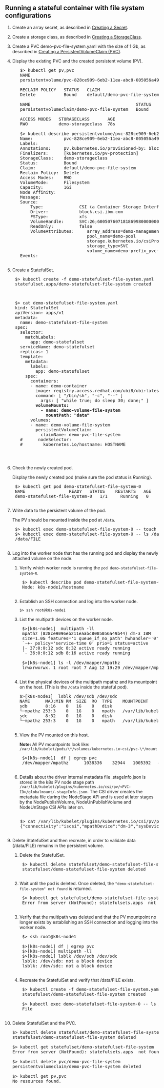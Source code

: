 ## Running a stateful container with file system configurations

1. Create an array secret, as described in [Creating a Secret](../content/configuration/csi_ug_config_create_secret.md). 

2. Create a storage class, as described in [Creating a StorageClass](../content/configuration/csi_ug_config_create_storageclasses.md).

3. Create a PVC demo-pvc-file-system.yaml with the size of 1 Gb, as described in [Creating a PersistentVolumeClaim (PVC)](../content/configuration/csi_ug_config_create_pvc.md).

4. Display the existing PVC and the created persistent volume (PV).

     <pre>
      $> kubectl get pv,pvc
      NAME                                                        CAPACITY   ACCESS MODES
      persistentvolume/pvc-828ce909-6eb2-11ea-abc8-005056a49b44   1Gi        RWO
        
      RECLAIM POLICY   STATUS   CLAIM                          STORAGECLASS     REASON  AGE
      Delete           Bound    default/demo-pvc-file-system   demo-storageclass        109m
        
      NAME                                         STATUS   VOLUME                                     CAPACITY   
      persistentvolumeclaim/demo-pvc-file-system   Bound    pvc-828ce909-6eb2-11ea-abc8-005056a49b44   1Gi
        
      ACCESS MODES   STORAGECLASS       AGE
      RWO            demo-storageclass  78s
        
      $> kubectl describe persistentvolume/pvc-828ce909-6eb2-11ea-abc8-005056a49b44
      Name:            pvc-828ce909-6eb2-11ea-abc8-005056a49b44
      Labels:          <none>
      Annotations:     pv.kubernetes.io/provisioned-by: block.csi.ibm.com
      Finalizers:      [kubernetes.io/pv-protection]
      StorageClass:    demo-storageclass
      Status:          Bound
      Claim:           default/demo-pvc-file-system
      Reclaim Policy:  Delete
      Access Modes:    RWO
      VolumeMode:      Filesystem
      Capacity:        1Gi
      Node Affinity:   <none>
      Message:
      Source:
          Type:              CSI (a Container Storage Interface (CSI) volume source)
          Driver:            block.csi.ibm.com
          FSType:            xfs
          VolumeHandle:      SVC:26;60050760718186998000000000005E93
          ReadOnly:          false
          VolumeAttributes:     array_address=demo-management-address
                                pool_name=demo-pool
                                storage.kubernetes.io/csiProvisionerIdentity=1631546133261-8081-block.csi.ibm.com
                                storage_type=SVC
                                volume_name=demo-prefix_pvc-828ce909-6eb2-11ea-abc8-005056a49b44
      Events:                <none>
      </pre>
5. Create a StatefulSet.

    <pre>
    $> kubectl create -f demo-statefulset-file-system.yaml
    statefulset.apps/demo-statefulset-file-system created
    
    <pre>
    $> cat demo-statefulset-file-system.yaml
    kind: StatefulSet
    apiVersion: apps/v1
    metadata:
      name: demo-statefulset-file-system
    spec:
      selector:
        matchLabels:
          app: demo-statefulset
      serviceName: demo-statefulset
      replicas: 1
      template:
        metadata:
          labels:
            app: demo-statefulset
        spec:
          containers:
          - name: demo-container
            image: registry.access.redhat.com/ubi8/ubi:latest
            command: [ "/bin/sh", "-c", "--" ]
              args: [ "while true; do sleep 30; done;" ]
            <b>volumeMounts:
              - name: demo-volume-file-system
                mountPath: "data"</b>
          volumes:
          - name: demo-volume-file-system
            persistentVolumeClaim:
              claimName: demo-pvc-file-system
      #      nodeSelector:
      #        kubernetes.io/hostname: HOSTNAME
    

6. Check the newly created pod.

    Display the newly created pod (make sure the pod status is _Running_).

    <pre>
    $> kubectl get pod demo-statefulset-file-system-0
    NAME                 READY   STATUS    RESTARTS   AGE
    demo-statefulset-file-system-0   1/1     Running   0          43s

7. Write data to the persistent volume of the pod.

    The PV should be mounted inside the pod at `/data`.

    <pre>
    $> kubectl exec demo-statefulset-file-system-0 -- touch /data/FILE
    $> kubectl exec demo-statefulset-file-system-0 -- ls /data/FILE
    /data/FILE

8. Log into the worker node that has the running pod and display the newly attached volume on the node.

    1. Verify which worker node is running the `pod demo-statefulset-file-system-0​​`.

        <pre>
        $> kubectl describe pod demo-statefulset-file-system-0 | grep "^Node:"
        Node: k8s-node1/hostname

    2. Establish an SSH connection and log into the worker node.

        `$> ssh root@k8s-node1`

    3. List the multipath devices on the worker node.

        <pre>
        $>[k8s-node1]  multipath -ll
        mpathz (828ce9096eb211eaabc8005056a49b44) dm-3 IBM     ,2145 (for SVC)         
        size=1.0G features='1 queue_if_no_path' hwhandler='0' wp=rw
        `-+- policy='service-time 0' prio=1 status=active
        |- 37:0:0:12 sdc 8:32 active ready running
        `- 36:0:0:12 sdb 8:16 active ready running
            
        $>[k8s-node1] ls -l /dev/mapper/mpathz
        lrwxrwxrwx. 1 root root 7 Aug 12 19:29 /dev/mapper/mpathz -> ../dm-3

    4. List the physical devices of the multipath mpathz and its mountpoint on the host. (This is the `/data` inside the stateful pod).

       <pre>
       $>[k8s-node1]  lsblk /dev/sdb /dev/sdc
       NAME      MAJ:MIN RM  SIZE  RO  TYPE    MOUNTPOINT
       sdb       8:16    0   1G    0   disk  
       └─mpathz 253:3    0   1G    0   mpath   /var/lib/kubelet/pods/d67d22b8-bd10-11e9-a1f5-005056a45d5f/volumes/kubernetes.io~csi/pvc-828ce909-6eb2-11ea-abc8-005056a49b44
       sdc       8:32    0   1G    0   disk  
       └─mpathz 253:3    0   1G    0   mpath   /var/lib/kubelet/pods/d67d22b8-bd10-11e9-a1f5-005056a45d5f/volumes/kubernetes.io~csi/pvc-828ce909-6eb2-11ea-abc8-005056a49b44

    5. View the PV mounted on this host.

        **Note:** All PV mountpoints look like: `/var/lib/kubelet/pods/\*/volumes/kubernetes.io~csi/pvc-\*/mount`

        <pre>
        $>[k8s-node1]  df | egrep pvc
        /dev/mapper/mpathz      1038336    32944   1005392   4% /var/lib/kubelet/pods/d67d22b8-bd10-11e9-a1f5-005056a45d5f/volumes/kubernetes.io~csi/pvc-828ce909-6eb2-11ea-abc8-005056a49b44/mount

    6. Details about the driver internal metadata file .stageInfo.json is stored in the k8s PV node stage path `/var/lib/kubelet/plugins/kubernetes.io/csi/pv/<PVC-ID>/globalmount/.stageInfo.json`. The CSI driver creates the metadata file during the NodeStage API and is used at later stages by the NodePublishVolume, NodeUnPublishVolume and NodeUnStage CSI APIs later on.

      <pre>        
      $> cat /var/lib/kubelet/plugins/kubernetes.io/csi/pv/pvc-828ce909-6eb2-11ea-abc8-005056a49b44/globalmount/.stageInfo.json
      {"connectivity":"iscsi","mpathDevice":"dm-3","sysDevices":",sdb,sdc"}

9. Delete StatefulSet and then recreate, in order to validate data (/data/FILE) remains in the persistent volume.

    1. Delete the StatefulSet.

        <pre>
        $> kubectl delete statefulset/demo-statefulset-file-system
        statefulset/demo-statefulset-file-system deleted

    2. Wait until the pod is deleted. Once deleted, the `"demo-statefulset-file-system" not found` is returned.

        <pre>
        $> kubectl get statefulset/demo-statefulset-file-system
        Error from server (NotFound): statefulsets.apps <StatefulSet name> not found

    3. Verify that the multipath was deleted and that the PV mountpoint no longer exists by establishing an SSH connection and logging into the worker node.
          
        <pre>
        $> ssh root@k8s-node1
            
        $>[k8s-node1] df | egrep pvc
        $>[k8s-node1] multipath -ll
        $>[k8s-node1] lsblk /dev/sdb /dev/sdc
        lsblk: /dev/sdb: not a block device
        lsblk: /dev/sdc: not a block device

    4. Recreate the StatefulSet and verify that /data/FILE exists.

        <pre>
        $> kubectl create -f demo-statefulset-file-system.yaml
        statefulset/demo-statefulset-file-system created
            
        $> kubectl exec demo-statefulset-file-system-0 -- ls /data/FILE
        File

10. Delete StatefulSet and the PVC.

    <pre>
    $> kubectl delete statefulset/demo-statefulset-file-system
    statefulset/demo-statefulset-file-system deleted
        
    $> kubectl get statefulset/demo-statefulset-file-system
    Error from server (NotFound): statefulsets.apps <StatefulSet name> not found.
        
    $> kubectl delete pvc/demo-pvc-file-system
    persistentvolumeclaim/demo-pvc-file-system deleted
        
    $> kubectl get pv,pvc
    No resources found.